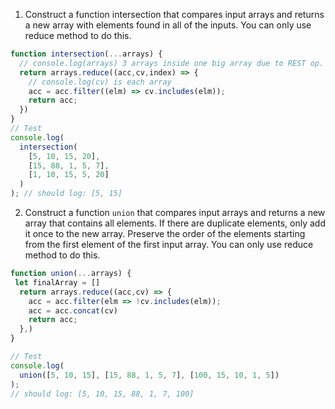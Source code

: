 1. Construct a function intersection that compares input arrays and returns a new array with elements found in all of the inputs. You can only use reduce method to do this.

```js
function intersection(...arrays) {
  // console.log(arrays) 3 arrays inside one big array due to REST op.
  return arrays.reduce((acc,cv,index) => {
    // console.log(cv) is each array
    acc = acc.filter((elm) => cv.includes(elm));
    return acc;
  })
}
// Test
console.log(
  intersection(
    [5, 10, 15, 20],
    [15, 88, 1, 5, 7],
    [1, 10, 15, 5, 20]
  )
); // should log: [5, 15]
```

2. Construct a function `union` that compares input arrays and returns a new array that contains all elements. If there are duplicate elements, only add it once to the new array. Preserve the order of the elements starting from the first element of the first input array. You can only use reduce method to do this.

```js
function union(...arrays) {
 let finalArray = []
  return arrays.reduce((acc,cv) => {
    acc = acc.filter(elm => !cv.includes(elm)); 
    acc = acc.concat(cv)
    return acc;
  },)
}

// Test
console.log(
  union([5, 10, 15], [15, 88, 1, 5, 7], [100, 15, 10, 1, 5])
);
// should log: [5, 10, 15, 88, 1, 7, 100]
```
